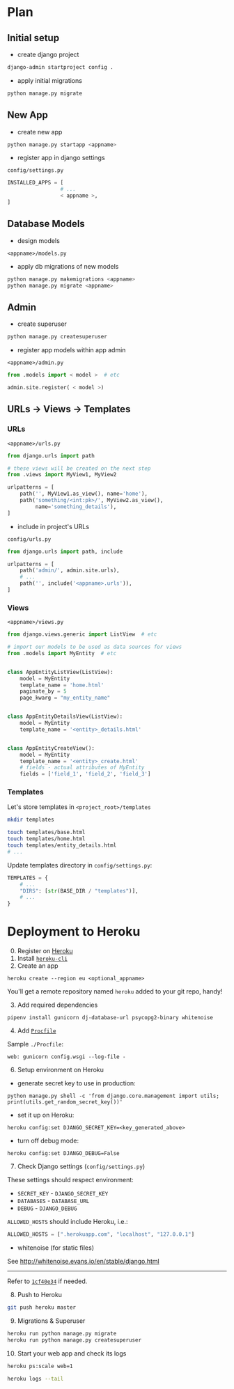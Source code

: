 # Plan

## Initial setup

- create django project

```sh
django-admin startproject config .
```

- apply initial migrations

```sh
python manage.py migrate
```

## New App

- create new app

```sh
python manage.py startapp <appname>
```

- register app in django settings

`config/settings.py`

```py
INSTALLED_APPS = [
                 # ...
                 < appname >,
]
```

## Database Models

- design models

`<appname>/models.py`

- apply db migrations of new models

```sh
python manage.py makemigrations <appname>
python manage.py migrate <appname>
```

## Admin

- create superuser

```sh
python manage.py createsuperuser
```

- register app models within app admin

`<appname>/admin.py`

```py
from .models import < model >  # etc

admin.site.register( < model >)
```

## URLs -> Views -> Templates

### URLs

`<appname>/urls.py`

```py
from django.urls import path

# these views will be created on the next step
from .views import MyView1, MyView2

urlpatterns = [
    path('', MyView1.as_view(), name='home'),
    path('something/<int:pk>/', MyView2.as_view(),
         name='something_details'),
]
```

- include in project's URLs

`config/urls.py`

```py
from django.urls import path, include

urlpatterns = [
    path('admin/', admin.site.urls),
    # ...
    path('', include('<appname>.urls')),
]
```

### Views

`<appname>/views.py`

```py
from django.views.generic import ListView  # etc

# import our models to be used as data sources for views
from .models import MyEntity  # etc


class AppEntityListView(ListView):
    model = MyEntity
    template_name = 'home.html'
    paginate_by = 5
    page_kwarg = "my_entity_name"


class AppEntityDetailsView(ListView):
    model = MyEntity
    template_name = '<entity>_details.html'


class AppEntityCreateView():
    model = MyEntity
    template_name = '<entity>_create.html'
    # fields - actual attributes of MyEntity
    fields = ['field_1', 'field_2', 'field_3']
```

### Templates

Let's store templates in `<project_root>/templates`

```sh
mkdir templates

touch templates/base.html
touch templates/home.html
touch templates/entity_details.html
# ...
```

Update templates directory in `config/settings.py`:

```py
TEMPLATES = {
    # ...
    "DIRS": [str(BASE_DIR / "templates")],
    # ...
}
```

# Deployment to Heroku

0. Register on [Heroku](https://signup.heroku.com/)
1. Install [`heroku-cli`](https://devcenter.heroku.com/articles/heroku-cli)
2. Create an app

```shell
heroku create --region eu <optional_appname>
```

You'll get a remote repository named `heroku` added to your git repo, handy!

3. Add required dependencies

```shell
pipenv install gunicorn dj-database-url psycopg2-binary whitenoise
```

4. Add [`Procfile`](https://devcenter.heroku.com/articles/procfile)

Sample `./Procfile`:

```shell
web: gunicorn config.wsgi --log-file -
```

6. Setup environment on Heroku
- generate secret key to use in production:

```shell
python manage.py shell -c 'from django.core.management import utils; print(utils.get_random_secret_key())'
```

- set it up on Heroku:

```shell
heroku config:set DJANGO_SECRET_KEY=<key_generated_above>
```

- turn off debug mode:

```shell
heroku config:set DJANGO_DEBUG=False
```

7. Check Django settings (`config/settings.py`)

These settings should respect environment:

- `SECRET_KEY` - `DJANGO_SECRET_KEY`
- `DATABASES` - `DATABASE_URL`
- `DEBUG` - `DJANGO_DEBUG`

`ALLOWED_HOSTS` should include Heroku, i.e.:

```python
ALLOWED_HOSTS = [".herokuapp.com", "localhost", "127.0.0.1"]
```

- whitenoise (for static files)

See http://whitenoise.evans.io/en/stable/django.html

---

Refer to [`1cf40e34`](https://github.com/intyamo/django-news/commit/1cf40e3474c4c738f2afb7b7a61acb0aedf1fa38#diff-935426a2f59d34e9506987404f8d78b5b5b43431694101f5be37ad65af4cf193) if needed.


8. Push to Heroku

```sh
git push heroku master
```

9. Migrations & Superuser

```sh
heroku run python manage.py migrate
heroku run python manage.py createsuperuser
```

10. Start your web app and check its logs

```sh
heroku ps:scale web=1

heroku logs --tail
```

